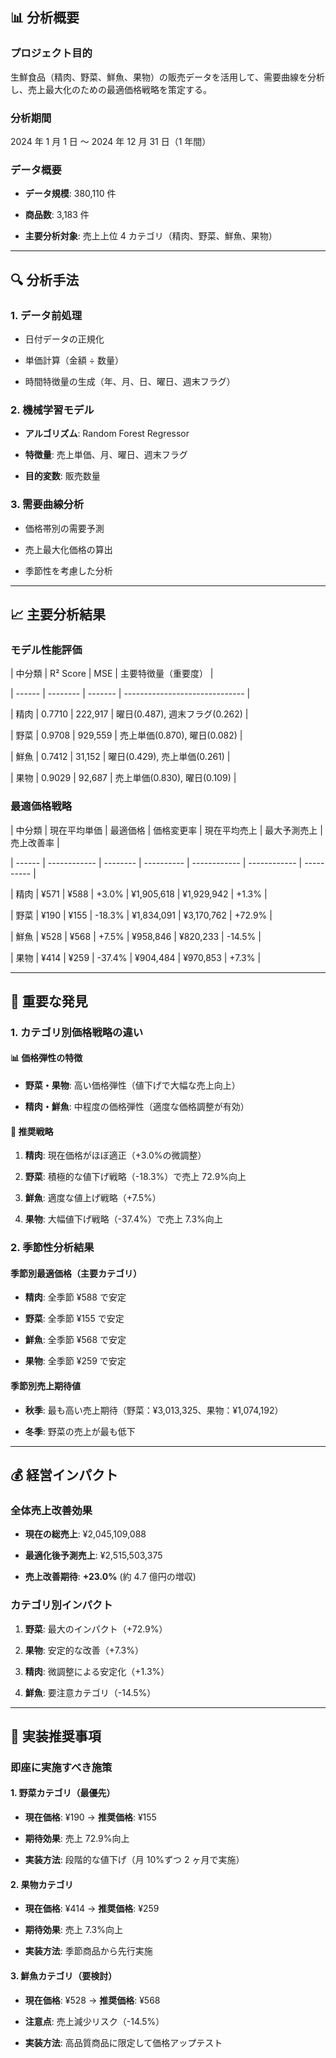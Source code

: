 
## 📊 分析概要


### プロジェクト目的

生鮮食品（精肉、野菜、鮮魚、果物）の販売データを活用して、需要曲線を分析し、売上最大化のための最適価格戦略を策定する。


### 分析期間

2024 年 1 月 1 日 ～ 2024 年 12 月 31 日（1 年間）

  

### データ概要

- **データ規模**: 380,110 件

- **商品数**: 3,183 件

- **主要分析対象**: 売上上位 4 カテゴリ（精肉、野菜、鮮魚、果物）

  

---

  

## 🔍 分析手法

  

### 1. データ前処理


- 日付データの正規化

- 単価計算（金額 ÷ 数量）

- 時間特徴量の生成（年、月、日、曜日、週末フラグ）

  

### 2. 機械学習モデル


- **アルゴリズム**: Random Forest Regressor

- **特徴量**: 売上単価、月、曜日、週末フラグ

- **目的変数**: 販売数量

  

### 3. 需要曲線分析

  
- 価格帯別の需要予測

- 売上最大化価格の算出

- 季節性を考慮した分析

  

---

  

## 📈 主要分析結果

  

### モデル性能評価

  

| 中分類 | R² Score | MSE | 主要特徴量（重要度） |

| ------ | -------- | ------- | ------------------------------ |

| 精肉 | 0.7710 | 222,917 | 曜日(0.487), 週末フラグ(0.262) |

| 野菜 | 0.9708 | 929,559 | 売上単価(0.870), 曜日(0.082) |

| 鮮魚 | 0.7412 | 31,152 | 曜日(0.429), 売上単価(0.261) |

| 果物 | 0.9029 | 92,687 | 売上単価(0.830), 曜日(0.109) |

  

### 最適価格戦略

  

| 中分類 | 現在平均単価 | 最適価格 | 価格変更率 | 現在平均売上 | 最大予測売上 | 売上改善率 |

| ------ | ------------ | -------- | ---------- | ------------ | ------------ | ---------- |

| 精肉 | ¥571 | ¥588 | +3.0% | ¥1,905,618 | ¥1,929,942 | +1.3% |

| 野菜 | ¥190 | ¥155 | -18.3% | ¥1,834,091 | ¥3,170,762 | +72.9% |

| 鮮魚 | ¥528 | ¥568 | +7.5% | ¥958,846 | ¥820,233 | -14.5% |

| 果物 | ¥414 | ¥259 | -37.4% | ¥904,484 | ¥970,853 | +7.3% |

  

---

  

## 🌟 重要な発見

  

### 1. カテゴリ別価格戦略の違い

  

#### 📊 価格弾性の特徴

  

- **野菜・果物**: 高い価格弾性（値下げで大幅な売上向上）

- **精肉・鮮魚**: 中程度の価格弾性（適度な価格調整が有効）

  

#### 🎯 推奨戦略

  

1. **精肉**: 現在価格がほぼ適正（+3.0%の微調整）

2. **野菜**: 積極的な値下げ戦略（-18.3%）で売上 72.9%向上

3. **鮮魚**: 適度な値上げ戦略（+7.5%）

4. **果物**: 大幅値下げ戦略（-37.4%）で売上 7.3%向上

  

### 2. 季節性分析結果

  

#### 季節別最適価格（主要カテゴリ）

  

- **精肉**: 全季節 ¥588 で安定

- **野菜**: 全季節 ¥155 で安定

- **鮮魚**: 全季節 ¥568 で安定

- **果物**: 全季節 ¥259 で安定

  

#### 季節別売上期待値

  

- **秋季**: 最も高い売上期待（野菜：¥3,013,325、果物：¥1,074,192）

- **冬季**: 野菜の売上が最も低下

  

---

  

## 💰 経営インパクト

  

### 全体売上改善効果

  

- **現在の総売上**: ¥2,045,109,088

- **最適化後予測売上**: ¥2,515,503,375

- **売上改善期待**: **+23.0%** (約 4.7 億円の増収)

  

### カテゴリ別インパクト

  

1. **野菜**: 最大のインパクト（+72.9%）

2. **果物**: 安定的な改善（+7.3%）

3. **精肉**: 微調整による安定化（+1.3%）

4. **鮮魚**: 要注意カテゴリ（-14.5%）

  

---

  

## 🎯 実装推奨事項

  

### 即座に実施すべき施策

  

#### 1. 野菜カテゴリ（最優先）

  

- **現在価格**: ¥190 → **推奨価格**: ¥155

- **期待効果**: 売上 72.9%向上

- **実装方法**: 段階的な値下げ（月 10%ずつ 2 ヶ月で実施）

  

#### 2. 果物カテゴリ

  

- **現在価格**: ¥414 → **推奨価格**: ¥259

- **期待効果**: 売上 7.3%向上

- **実装方法**: 季節商品から先行実施

  

#### 3. 鮮魚カテゴリ（要検討）

  

- **現在価格**: ¥528 → **推奨価格**: ¥568

- **注意点**: 売上減少リスク（-14.5%）

- **実装方法**: 高品質商品に限定して価格アップテスト